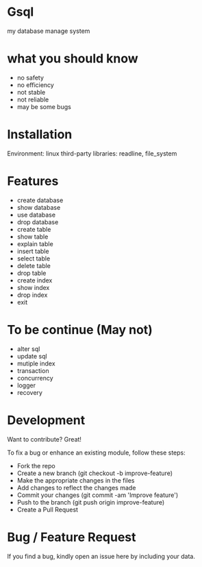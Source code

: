 # Gsql

my database manage system


# what you should know
- no safety
- no efficiency
- not stable
- not reliable
- may be some bugs

# Installation
Environment: linux
third-party libraries: readline, file_system

# Features
-  create database
- show database
- use database
- drop database
- create table
- show table
- explain table
- insert table
- select table
- delete table
- drop table
- create index
- show index
- drop index
- exit

# To be continue (May not)
- alter sql
- update sql
- mutiple index
- transaction
- concurrency
- logger
- recovery

# Development
Want to contribute? Great!

To fix a bug or enhance an existing module, follow these steps:

- Fork the repo
- Create a new branch (git checkout -b improve-feature)
- Make the appropriate changes in the files
- Add changes to reflect the changes made
- Commit your changes (git commit -am 'Improve feature')
- Push to the branch (git push origin improve-feature)
- Create a Pull Request
 
# Bug / Feature Request
If you find a bug, kindly open an issue here by including your data.

